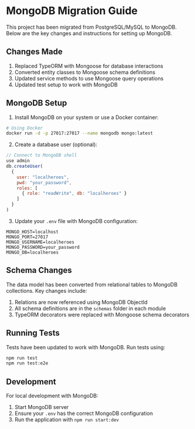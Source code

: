 # MongoDB Migration Guide

This project has been migrated from PostgreSQL/MySQL to MongoDB. Below are the key changes and instructions for setting up MongoDB.

## Changes Made

1. Replaced TypeORM with Mongoose for database interactions
2. Converted entity classes to Mongoose schema definitions
3. Updated service methods to use Mongoose query operations
4. Updated test setup to work with MongoDB

## MongoDB Setup

1. Install MongoDB on your system or use a Docker container:

```bash
# Using Docker
docker run -d -p 27017:27017 --name mongodb mongo:latest
```

2. Create a database user (optional):

```javascript
// Connect to MongoDB shell
use admin
db.createUser(
  {
    user: "localheroes",
    pwd: "your_password",
    roles: [
      { role: "readWrite", db: "localheroes" }
    ]
  }
)
```

3. Update your `.env` file with MongoDB configuration:

```
MONGO_HOST=localhost
MONGO_PORT=27017
MONGO_USERNAME=localheroes
MONGO_PASSWORD=your_password
MONGO_DB=localheroes
```

## Schema Changes

The data model has been converted from relational tables to MongoDB collections. Key changes include:

1. Relations are now referenced using MongoDB ObjectId
2. All schema definitions are in the `schemas` folder in each module
3. TypeORM decorators were replaced with Mongoose schema decorators

## Running Tests

Tests have been updated to work with MongoDB. Run tests using:

```bash
npm run test
npm run test:e2e
```

## Development

For local development with MongoDB:

1. Start MongoDB server
2. Ensure your `.env` has the correct MongoDB configuration
3. Run the application with `npm run start:dev`
